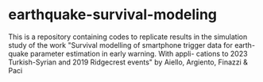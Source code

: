# earthquake-survival-modeling
This is a repository containing codes to replicate results in the simulation study of the work "Survival modelling of smartphone trigger data for earth- quake parameter estimation in early warning. With appli- cations to 2023 Turkish-Syrian and 2019 Ridgecrest events" by Aiello, Argiento, Finazzi &amp; Paci
